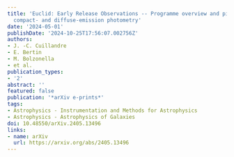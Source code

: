 ```yaml
---
title: 'Euclid: Early Release Observations -- Programme overview and pipeline for
  compact- and diffuse-emission photometry'
date: '2024-05-01'
publishDate: '2024-10-25T17:56:07.002756Z'
authors:
- J. -C. Cuillandre
- E. Bertin
- M. Bolzonella
- et al.
publication_types:
- '2'
abstract: ''
featured: false
publication: '*arXiv e-prints*'
tags:
- Astrophysics - Instrumentation and Methods for Astrophysics
- Astrophysics - Astrophysics of Galaxies
doi: 10.48550/arXiv.2405.13496
links:
- name: arXiv
  url: https://arxiv.org/abs/2405.13496
---
```


